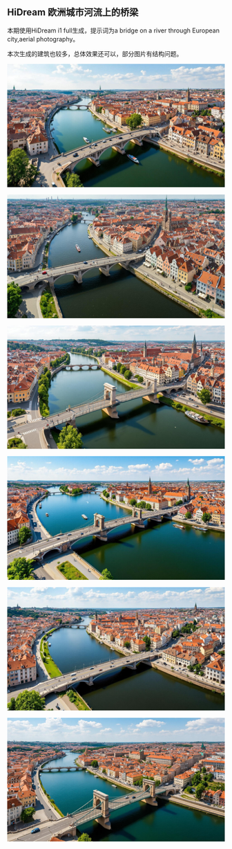 ## HiDream 欧洲城市河流上的桥梁

本期使用HiDream i1 full生成，提示词为a bridge on a river through European city,aerial photography。

本次生成的建筑也较多，总体效果还可以，部分图片有结构问题。

![ComfyUI_00012_.jpg](https://github.com/Willian7004/media-blog/blob/main/files/202505/2025051101/ComfyUI_00012_.jpg?raw=true)

![ComfyUI_00013_.jpg](https://github.com/Willian7004/media-blog/blob/main/files/202505/2025051101/ComfyUI_00013_.jpg?raw=true)

![ComfyUI_00015_.jpg](https://github.com/Willian7004/media-blog/blob/main/files/202505/2025051101/ComfyUI_00015_.jpg?raw=true)

![ComfyUI_00016_.jpg](https://github.com/Willian7004/media-blog/blob/main/files/202505/2025051101/ComfyUI_00016_.jpg?raw=true)

![ComfyUI_00017_.jpg](https://github.com/Willian7004/media-blog/blob/main/files/202505/2025051101/ComfyUI_00017_.jpg?raw=true)

![ComfyUI_00019_.jpg](https://github.com/Willian7004/media-blog/blob/main/files/202505/2025051101/ComfyUI_00019_.jpg?raw=true)